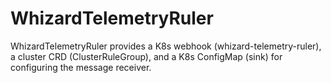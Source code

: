 # WhizardTelemetryRuler

WhizardTelemetryRuler provides a K8s webhook (whizard-telemetry-ruler), a cluster CRD (ClusterRuleGroup), and a K8s ConfigMap (sink) for configuring the message receiver.
